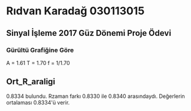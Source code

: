 # Rıdvan Karadağ 030113015
## Sinyal İşleme 2017 Güz Dönemi Proje Ödevi

### Gürültü Grafiğine Göre
A = 1.61
T = 1.70
f = 1/1.70 

## Ort_R_araligi
0.8334 bulundu. Rzaman farkı 0.8330 ile 0.8340 arasındaydı. Değerlerin ortalaması 0.8334'ü verir.